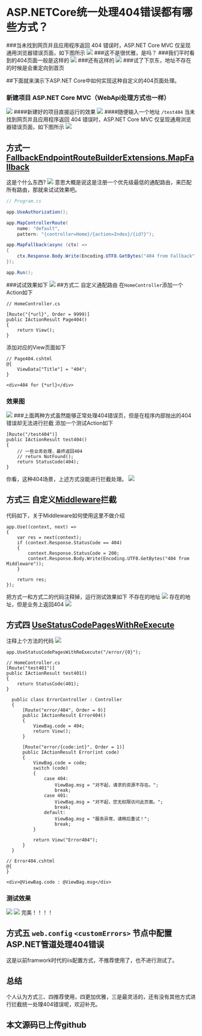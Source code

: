 # ASP.NETCore统一处理404错误都有哪些方式？

###当未找到网页并且应用程序返回 404 错误时，ASP.NET Core MVC 仅呈现通用浏览器错误页面，如下图所示
![](https://img2022.cnblogs.com/blog/960145/202204/960145-20220413225114408-766034496.png)
###这不是很优雅，是吗？
###我们平时看到的404页面一般是这样的
![](https://img2022.cnblogs.com/blog/960145/202204/960145-20220413225654936-1520371800.png)
###还有这样的
![](https://img2022.cnblogs.com/blog/960145/202204/960145-20220413225801971-910901386.png)
###试了下京东，地址不存在的时候是会重定向到首页

##下面就来演示下ASP.NET Core中如何实现这种自定义的404页面处理。

### 新建项目 ASP.NET Core MVC（WebApi处理方式也一样）
![](https://img2022.cnblogs.com/blog/960145/202204/960145-20220413224820333-1949072682.png)
####新建好的项目直接运行的效果
![](https://img2022.cnblogs.com/blog/960145/202204/960145-20220413225008185-2049980054.png)
####随便输入一个地址 `/test404`
当未找到网页并且应用程序返回 404 错误时，ASP.NET Core MVC 仅呈现通用浏览器错误页面，如下图所示
![](https://img2022.cnblogs.com/blog/960145/202204/960145-20220413225114408-766034496.png)

## 方式一 [FallbackEndpointRouteBuilderExtensions.MapFallback](https://docs.microsoft.com/zh-cn/dotnet/api/microsoft.aspnetcore.builder.fallbackendpointroutebuilderextensions.mapfallback?f1url=%3FappId%3DDev16IDEF1%26l%3DZH-CN%26k%3Dk(Microsoft.AspNetCore.Builder.FallbackEndpointRouteBuilderExtensions.MapFallback);k(DevLang-csharp)%26rd%3Dtrue&view=aspnetcore-6.0)
这是个什么东西?
![](https://img2022.cnblogs.com/blog/960145/202204/960145-20220413230325856-1549088503.png)
意思大概是说这是注册一个优先级最低的通配路由，来匹配所有路由，那就来试试效果吧。

```c#
// Program.cs

app.UseAuthorization();

app.MapControllerRoute(
    name: "default",
    pattern: "{controller=Home}/{action=Index}/{id?}");

app.MapFallback(async (ctx) =>
{
    ctx.Response.Body.Write(Encoding.UTF8.GetBytes("404 from Fallback"));
});

app.Run();
```
###试试效果如下
![](https://img2022.cnblogs.com/blog/960145/202204/960145-20220413231024288-1329857067.png)
##方式二 自定义通配路由
在`HomeController`添加一个Action如下
```
// HomeController.cs

[Route("{*url}", Order = 9999)]
public IActionResult Page404()
{
    return View();
}
```
添加对应的View页面如下
```
// Page404.cshtml
@{
    ViewData["Title"] = "404";
}

<div>404 for {*url}</div>
```
### 效果图
![](https://img2022.cnblogs.com/blog/960145/202204/960145-20220413231638452-928218934.png)
###上面两种方式虽然能够正常处理404错误页，但是在程序内部抛出的404错误却无法进行拦截
添加一个测试Action如下
```
[Route("/test404")]
public IActionResult test404()
{
    // 一些业务处理，最终返回404 
    // return NotFound();
    return StatusCode(404);
}
```
你看，这种404场景，上述方式没能进行拦截处理。
![](https://img2022.cnblogs.com/blog/960145/202204/960145-20220413232050896-172080133.png)
## 方式三 自定义[Middleware](https://docs.microsoft.com/zh-cn/dotnet/api/microsoft.aspnetcore.builder.useextensions.use?view=aspnetcore-6.0#microsoft-aspnetcore-builder-useextensions-use(microsoft-aspnetcore-builder-iapplicationbuilder-system-func((microsoft-aspnetcore-http-httpcontext-microsoft-aspnetcore-http-requestdelegate-system-threading-tasks-task))))拦截
代码如下，关于Middleware如何使用这里不做介绍
```
app.Use((context, next) =>
{
    var res = next(context);
    if (context.Response.StatusCode == 404)
    {
        context.Response.StatusCode = 200;
        context.Response.Body.Write(Encoding.UTF8.GetBytes("404 from Middleware"));
    }

    return res;
});
```
把方式一和方式二的代码注释掉，运行测试效果如下
不存在的地址
![](https://img2022.cnblogs.com/blog/960145/202204/960145-20220413232421419-431841184.png)
存在的地址，但是业务上返回404
![](https://img2022.cnblogs.com/blog/960145/202204/960145-20220413232457435-392679222.png)

## 方式四 [UseStatusCodePagesWithReExecute](https://docs.microsoft.com/zh-cn/dotnet/api/microsoft.aspnetcore.builder.statuscodepagesextensions.usestatuscodepageswithreexecute?view=aspnetcore-6.0)
注释上个方法的代码
![](https://img2022.cnblogs.com/blog/960145/202204/960145-20220413233356918-1369385615.png)

```
app.UseStatusCodePagesWithReExecute("/error/{0}");
```

```
// HomeController.cs
[Route("test401")]
public IActionResult test401()
{
    return StatusCode(401);
}
```
```
  public class ErrorController : Controller
  {
      [Route("error/404", Order = 9)]
      public IActionResult Error404()
      {
          ViewBag.code = 404;
          return View();
      }

      [Route("error/{code:int}", Order = 1)]
      public IActionResult Error(int code)
      {
          ViewBag.code = code;
          switch (code)
          {
              case 404:
                  ViewBag.msg = "对不起，请求的资源不存在。";
                  break;
              case 401:
                  ViewBag.msg = "对不起，您无权限访问此页面。";
                  break;
              default:
                  ViewBag.msg = "服务异常，请稍后重试！";
                  break;
          }

          return View("Error404");
      }
  }
```
```
// Error404.cshtml
@{
}

<div>@ViewBag.code : @ViewBag.msg</div>
```
### 测试效果
![](https://img2022.cnblogs.com/blog/960145/202204/960145-20220413233835787-1514125445.png)
![](https://img2022.cnblogs.com/blog/960145/202204/960145-20220413233849338-661948617.png)
完美！！！！
## 方式五 `web.config` `<customErrors>` 节点中配置ASP.NET管道处理404错误
这是以前framwork时代的iis配置方式，不推荐使用了，也不进行测试了。

## 总结
个人认为方式三、四推荐使用，四更加优雅，三是最灵活的，还有没有其他方式进行拦截统一处理404错误呢，欢迎补充。
## 本文源码已上传github 
